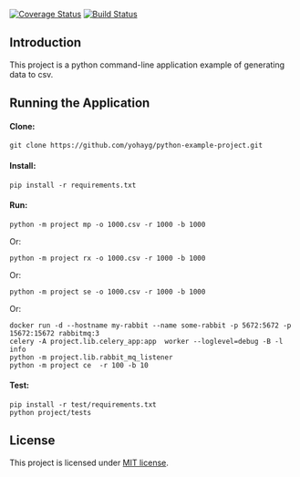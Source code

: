 

[![Coverage Status](https://coveralls.io/repos/github/yohayg/python-generator/badge.svg)](https://coveralls.io/github/yohayg/python-generator)
[![Build Status](https://travis-ci.org/yohayg/python-generator.svg?branch=master)](https://travis-ci.org/yohayg/python-generator)

## Introduction

This project is a python command-line application example of generating data to csv.

## Running the Application

#### Clone:

    git clone https://github.com/yohayg/python-example-project.git
    
#### Install:
    
    pip install -r requirements.txt

#### Run:
    
    python -m project mp -o 1000.csv -r 1000 -b 1000 
Or:
    
    python -m project rx -o 1000.csv -r 1000 -b 1000
Or:

    python -m project se -o 1000.csv -r 1000 -b 1000
Or:

    docker run -d --hostname my-rabbit --name some-rabbit -p 5672:5672 -p 15672:15672 rabbitmq:3
    celery -A project.lib.celery_app:app  worker --loglevel=debug -B -l info
    python -m project.lib.rabbit_mq_listener
    python -m project ce  -r 100 -b 10


#### Test:

    pip install -r test/requirements.txt
    python project/tests

## License

This project is licensed under [MIT license](http://opensource.org/licenses/MIT).    
